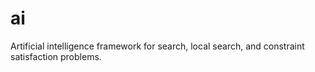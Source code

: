 # ai
Artificial intelligence framework for search, local search, and constraint satisfaction problems.
